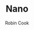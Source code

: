 ---
tag: 📚Book
title: "Nano"
author: [Robin Cook]
category: [Fiction]
isbn: 0425261344 9780425261347
cover: http://books.google.com/books/content?id=Tp5PEAAAQBAJ&printsec=frontcover&img=1&zoom=1&edge=curl&source=gbs_api
status: unread
Location: Physical
---